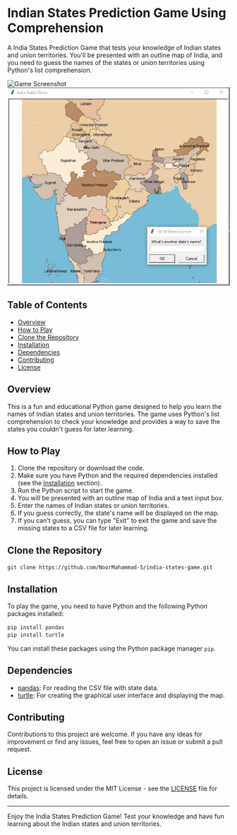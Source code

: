 # Indian States Prediction Game Using Comprehension

A India States Prediction Game that tests your knowledge of Indian states and union territories. You'll be presented with an outline map of India, 
and you need to guess the names of the states or union territories using Python's list comprehension.

![Game Screenshot](https://github.com/NoorMahammad-S/Indian_States_Prediction_Game/blob/master/images/screenshot%20before.png) 
![Game Screenshot](https://github.com/NoorMahammad-S/India_States_Prediction_Game/blob/master/images/screenshot%20after.JPG)


## Table of Contents

- [Overview](#overview)
- [How to Play](#how-to-play)
- [Clone the Repository](#clone-the-repository)
- [Installation](#installation)
- [Dependencies](#dependencies)
- [Contributing](#contributing)
- [License](#license)

## Overview

This is a fun and educational Python game designed to help you learn the names of Indian states and union territories. 
The game uses Python's list comprehension to check your knowledge and provides a way to save the states you couldn't guess for later learning.

## How to Play

1. Clone the repository or download the code.
2. Make sure you have Python and the required dependencies installed (see the [Installation](#installation) section).
3. Run the Python script to start the game.
4. You will be presented with an outline map of India and a text input box.
5. Enter the names of Indian states or union territories.
6. If you guess correctly, the state's name will be displayed on the map.
7. If you can't guess, you can type "Exit" to exit the game and save the missing states to a CSV file for later learning.

## Clone the Repository

   ```shell
   git clone https://github.com/NoorMahammad-S/india-states-game.git
   ```


## Installation

To play the game, you need to have Python and the following Python packages installed:

```bash
pip install pandas
pip install turtle
```

You can install these packages using the Python package manager `pip`.

## Dependencies

- [pandas](https://pandas.pydata.org/): For reading the CSV file with state data.
- [turtle](https://docs.python.org/3/library/turtle.html): For creating the graphical user interface and displaying the map.

## Contributing

Contributions to this project are welcome. If you have any ideas for improvement or find any issues, feel free to open an issue or submit a pull request.

## License

This project is licensed under the MIT License - see the [LICENSE](LICENSE) file for details.

---

Enjoy the India States Prediction Game! Test your knowledge and have fun learning about the Indian states and union territories.
```

